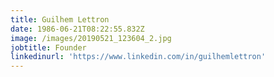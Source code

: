 ```yaml
---
title: Guilhem Lettron
date: 1986-06-21T08:22:55.832Z
image: /images/20190521_123604_2.jpg
jobtitle: Founder
linkedinurl: 'https://www.linkedin.com/in/guilhemlettron'
---
```


